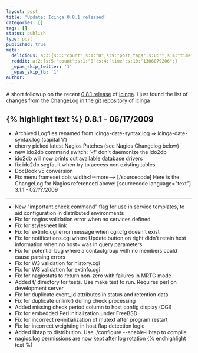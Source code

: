 ```yaml
---
layout: post
title: 'Update: Icinga 0.8.1 released'
categories: []
tags: []
status: publish
type: post
published: true
meta:
  delicious: a:3:{s:5:"count";s:1:"0";s:9:"post_tags";s:0:"";s:4:"time";s:10:"1245787908";}
  reddit: a:2:{s:5:"count";s:1:"0";s:4:"time";s:10:"1306079206";}
  _wpas_skip_twitter: '1'
  _wpas_skip_fb: '1'
author: 
---
```

<p>A short followup on the recent <a href="http://serverhorror.wordpress.com/2009/06/17/icinga-0-8-1-released/">0.8.1 release</a> of <a href="http://www.icinga.org">Icinga</a>. I just found the list of changes from the <a href="https://git.icinga.org/index?p=icinga-core.git;a=blob_plain;f=Changelog;hb=7c5b56d64bfedf7e3a0487e1fc195294df6cb23a">ChangeLog in the git repository</a> of Icinga

{% highlight text %}
0.8.1 - 06/17/2009
------------------
* Archived Logfiles renamed from Icinga-date-syntax.log => icinga-date-syntax.log (capital 'i')
* cherry picked latest Nagios Patches (see Nagios Changelog below)
* new ido2db command switch: '-f' don't daemonize the ido2db
* ido2db will now prints out available database drivers
* fix ido2db segfault when try to access non existing tables
* DocBook v5 conversion
* Fix menu frameset cols width&lt;!--more--&gt;
[/sourcecode]
Here is the ChangeLog for Nagios referenced above:
[sourcecode language="text"]
3.1.1 - 02/??/2009
------------------
* New &quot;important check command&quot; flag for use in service templates, to aid configuration in distributed environments
* Fix for nagios validation error when no services defined
* Fix for stylesheet link
* Fix for extinfo.cgi error message when cgi.cfg doesn't exist
* Fix for notifications.cgi where Update button on right didn't retain host information when no host= was in query parameters
* Fix for potential bug where a contactgroup with no members could cause parsing errors
* Fix for W3 validation for history.cgi
* Fix for W3 validation for extinfo.cgi
* Fix for nagiostats to return non-zero with failures in MRTG mode
* Added t/ directory for tests. Use make test to run. Requires perl on development server
* Fix for duplicate event_id attributes in status and retention data
* Fix for duplicate unlink() during check processing
* Added missing check period column to host config display (CGI)
* Fix for embedded Perl initialization under FreeBSD
* Fix for incorrect re-initialization of mutext after program restart
* Fix for incorrect weighting in host flap detection logic
* Added libtap to distribution. Use ./configure --enable-libtap to compile
* nagios.log permissions are now kept after log rotation
{% endhighlight text %}

